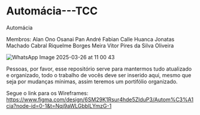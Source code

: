 # Automácia---TCC

Automácia

Membros:
  Alan Ono Osanai Pan
  André Fabian Calle Huanca
  Jonatas Machado Cabral
  Riquelme Borges Meira
  Vítor Pires da Silva Oliveira

  ![WhatsApp Image 2025-03-26 at 11 00 43](https://github.com/user-attachments/assets/458864b3-5b5c-4e5b-8402-101ef0321787)

Pessoas, por favor, esse repositório serve para mantermos tudo atualizado e organizado, todo o trabalho de vocês deve ser inserido aqui, mesmo que seja por mudanças mínimas, assim teremos um portifólio organizado.

Segue o link para os Wireframes: https://www.figma.com/design/6SM29K1Rsur4hde5ZlduP3/Autom%C3%A1cia?node-id=0-1&t=Nqj9aWLGbblLYmzG-1
